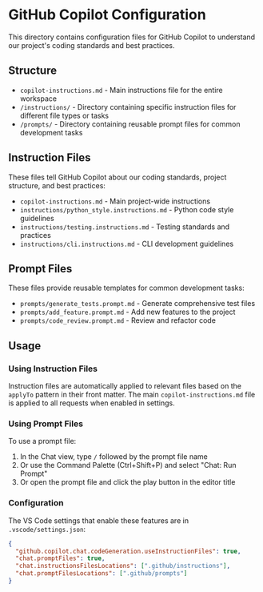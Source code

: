 # GitHub Copilot Configuration

This directory contains configuration files for GitHub Copilot to understand our project's coding standards and best practices.

## Structure

- `copilot-instructions.md` - Main instructions file for the entire workspace
- `/instructions/` - Directory containing specific instruction files for different file types or tasks
- `/prompts/` - Directory containing reusable prompt files for common development tasks

## Instruction Files

These files tell GitHub Copilot about our coding standards, project structure, and best practices:

- `copilot-instructions.md` - Main project-wide instructions
- `instructions/python_style.instructions.md` - Python code style guidelines
- `instructions/testing.instructions.md` - Testing standards and practices
- `instructions/cli.instructions.md` - CLI development guidelines

## Prompt Files

These files provide reusable templates for common development tasks:

- `prompts/generate_tests.prompt.md` - Generate comprehensive test files
- `prompts/add_feature.prompt.md` - Add new features to the project
- `prompts/code_review.prompt.md` - Review and refactor code

## Usage

### Using Instruction Files

Instruction files are automatically applied to relevant files based on the `applyTo` pattern in their front matter. The main `copilot-instructions.md` file is applied to all requests when enabled in settings.

### Using Prompt Files

To use a prompt file:

1. In the Chat view, type `/` followed by the prompt file name
2. Or use the Command Palette (Ctrl+Shift+P) and select "Chat: Run Prompt"
3. Or open the prompt file and click the play button in the editor title

### Configuration

The VS Code settings that enable these features are in `.vscode/settings.json`:

```json
{
  "github.copilot.chat.codeGeneration.useInstructionFiles": true,
  "chat.promptFiles": true,
  "chat.instructionsFilesLocations": [".github/instructions"],
  "chat.promptFilesLocations": [".github/prompts"]
}
```
